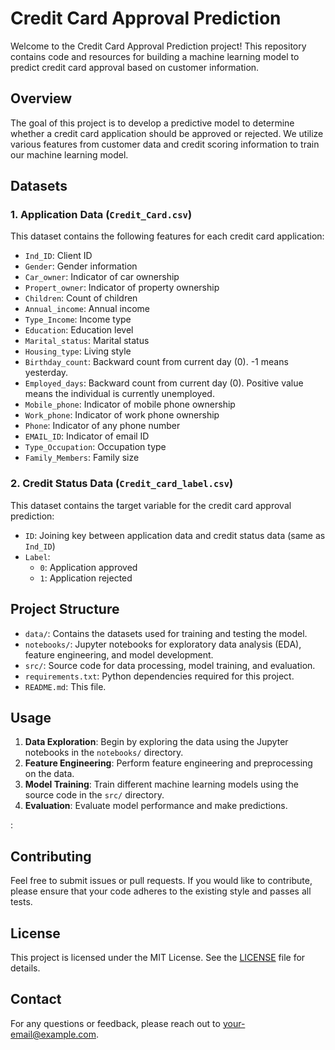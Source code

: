 
# Credit Card Approval Prediction

Welcome to the Credit Card Approval Prediction project! This repository contains code and resources for building a machine learning model to predict credit card approval based on customer information.

## Overview

The goal of this project is to develop a predictive model to determine whether a credit card application should be approved or rejected. We utilize various features from customer data and credit scoring information to train our machine learning model.

## Datasets

### 1. Application Data (`Credit_Card.csv`)

This dataset contains the following features for each credit card application:

- `Ind_ID`: Client ID
- `Gender`: Gender information
- `Car_owner`: Indicator of car ownership
- `Propert_owner`: Indicator of property ownership
- `Children`: Count of children
- `Annual_income`: Annual income
- `Type_Income`: Income type
- `Education`: Education level
- `Marital_status`: Marital status
- `Housing_type`: Living style
- `Birthday_count`: Backward count from current day (0). -1 means yesterday.
- `Employed_days`: Backward count from current day (0). Positive value means the individual is currently unemployed.
- `Mobile_phone`: Indicator of mobile phone ownership
- `Work_phone`: Indicator of work phone ownership
- `Phone`: Indicator of any phone number
- `EMAIL_ID`: Indicator of email ID
- `Type_Occupation`: Occupation type
- `Family_Members`: Family size

### 2. Credit Status Data (`Credit_card_label.csv`)

This dataset contains the target variable for the credit card approval prediction:

- `ID`: Joining key between application data and credit status data (same as `Ind_ID`)
- `Label`: 
  - `0`: Application approved
  - `1`: Application rejected

## Project Structure

- `data/`: Contains the datasets used for training and testing the model.
- `notebooks/`: Jupyter notebooks for exploratory data analysis (EDA), feature engineering, and model development.
- `src/`: Source code for data processing, model training, and evaluation.
- `requirements.txt`: Python dependencies required for this project.
- `README.md`: This file.


## Usage

1. **Data Exploration**: Begin by exploring the data using the Jupyter notebooks in the `notebooks/` directory.
2. **Feature Engineering**: Perform feature engineering and preprocessing on the data.
3. **Model Training**: Train different machine learning models using the source code in the `src/` directory.
4. **Evaluation**: Evaluate model performance and make predictions.

:



## Contributing

Feel free to submit issues or pull requests. If you would like to contribute, please ensure that your code adheres to the existing style and passes all tests.

## License

This project is licensed under the MIT License. See the [LICENSE](LICENSE) file for details.

## Contact

For any questions or feedback, please reach out to [your-email@example.com](nirmalsarkarcv@example.com).
